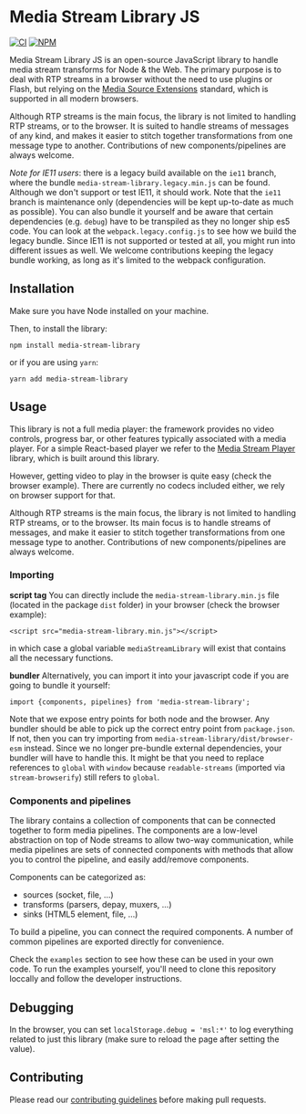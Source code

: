 # Media Stream Library JS

[![CI][ci-image]][ci-url]
[![NPM][npm-image]][npm-url]

[ci-image]: https://github.com/AxisCommunications/media-stream-library-js/actions/workflows/verify.yml/badge.svg?branch=main
[ci-url]: https://github.com/AxisCommunications/media-stream-library-js/actions
[npm-image]: https://img.shields.io/npm/v/media-stream-library.svg
[npm-url]: https://www.npmjs.com/package/media-stream-library

Media Stream Library JS is an open-source JavaScript library to handle media
stream transforms for Node & the Web. The primary purpose is to deal with RTP
streams in a browser without the need to use plugins or Flash, but relying on
the [Media Source Extensions](https://www.w3.org/TR/media-source/) standard,
which is supported in all modern browsers.

Although RTP streams is the main focus, the library is not limited to handling
RTP streams, or to the browser. It is suited to handle streams of messages of
any kind, and makes it easier to stitch together transformations from one message
type to another. Contributions of new components/pipelines are always welcome.

_Note for IE11 users_: there is a legacy build available on the `ie11` branch,
where the bundle `media-stream-library.legacy.min.js` can be found. Although we
don't support or test IE11, it should work. Note that the `ie11` branch is
maintenance only (dependencies will be kept up-to-date as much as possible).
You can also bundle it yourself and be aware that certain dependencies (e.g.
`debug`) have to be transpiled as they no longer ship es5 code. You can look at
the `webpack.legacy.config.js` to see how we build the legacy bundle. Since
IE11 is not supported or tested at all, you might run into different issues as
well. We welcome contributions keeping the legacy bundle working, as long as
it's limited to the webpack configuration.

## Installation

Make sure you have Node installed on your machine.

Then, to install the library:

```
npm install media-stream-library
```

or if you are using `yarn`:

```
yarn add media-stream-library
```

## Usage

This library is not a full media player: the framework provides no video
controls, progress bar, or other features typically associated with a media
player. For a simple React-based player we refer to the [Media Stream
Player](https://github.com/AxisCommunications/media-stream-player-js) library,
which is built around this library.

However, getting video to play in the browser is quite easy (check the browser
example). There are currently no codecs included either, we rely on browser
support for that.

Although RTP streams is the main focus, the library is not limited to handling
RTP streams, or to the browser. Its main focus is to handle streams of messages,
and make it easier to stitch together transformations from one message type to
another. Contributions of new components/pipelines are always welcome.

### Importing

**script tag** You can directly include the `media-stream-library.min.js` file
(located in the package `dist` folder) in your browser (check the browser example):

```
<script src="media-stream-library.min.js"></script>
```

in which case a global variable `mediaStreamLibrary` will exist that
contains all the necessary functions.

**bundler** Alternatively, you can import it into your javascript code if you
are going to bundle it yourself:

```
import {components, pipelines} from 'media-stream-library';
```

Note that we expose entry points for both node and the browser. Any bundler
should be able to pick up the correct entry point from `package.json`. If not,
then you can try importing from `media-stream-library/dist/browser-esm`
instead. Since we no longer pre-bundle external dependencies, your bundler will
have to handle this. It might be that you need to replace references to
`global` with `window` because `readable-streams` (imported via
`stream-browserify`) still refers to `global`.

### Components and pipelines

The library contains a collection of components that can be connected together
to form media pipelines. The components are a low-level abstraction on top of
Node streams to allow two-way communication, while media pipelines are sets of
connected components with methods that allow you to control the pipeline, and
easily add/remove components.

Components can be categorized as:

- sources (socket, file, ...)
- transforms (parsers, depay, muxers, ...)
- sinks (HTML5 element, file, ...)

To build a pipeline, you can connect the required components. A number of common
pipelines are exported directly for convenience.

Check the `examples` section to see how these can be used in your own code. To
run the examples yourself, you'll need to clone this repository loccally and
follow the developer instructions.

## Debugging

In the browser, you can set `localStorage.debug = 'msl:*'` to log everything
related to just this library (make sure to reload the page after setting the
value).

## Contributing

Please read our [contributing guidelines](CONTRIBUTING.md) before making pull
requests.
